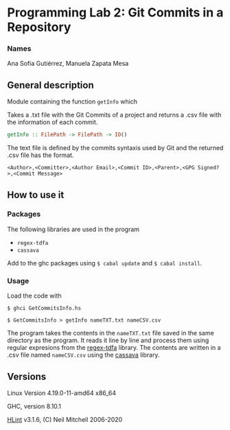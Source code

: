 # Programming Lab 2: Git Commits in a Repository
### Names
Ana Sofia Gutiérrez, Manuela Zapata Mesa
## General description
Module containing the function `getInfo` which

Takes a .txt file with the Git Commits of a project and returns
a .csv file with the information of each commit.

```haskell
getInfo :: FilePath -> FilePath -> IO()
```
The text file is defined by the commits syntaxis used by Git and the
returned .csv file has the format.

`<Author>,<Committer>,<Author Email>,<Commit ID>,<Parent>,<GPG Signed?>,<Commit Message>`

## How to use it
### Packages
The following libraries are used in the program
* `regex-tdfa`
* `cassava`

Add to the ghc packages using `$ cabal update` 
and `$ cabal install`.

### Usage
Load the code with

`$ ghci GetCommitsInfo.hs`
  
`$ GetCommitsInfo > getInfo nameTXT.txt nameCSV.csv`
  

The program takes the contents in the `nameTXT.txt` file saved in the same 
directory as the program. It reads it line by line and 
process them using regular expresions from the 
[regex-tdfa](http://hackage.haskell.org/package/regex-tdfa) library.
The contents are written in a .csv file named `nameCSV.csv` using the 
[cassava](https://hackage.haskell.org/package/cassava) library.

## Versions
Linux Version 4.19.0-11-amd64 x86_64

GHC, version 8.10.1

[HLint](https://hackage.haskell.org/package/hlint) v3.1.6, 
(C) Neil Mitchell 2006-2020
